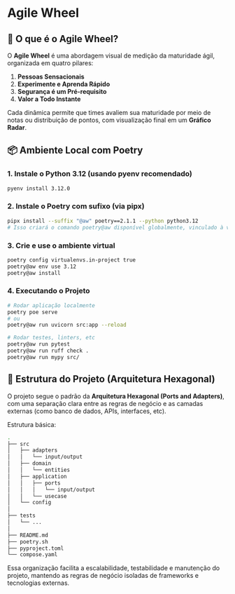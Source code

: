 # Agile Wheel

## 🧠 O que é o Agile Wheel?

O **Agile Wheel** é uma abordagem visual de medição da maturidade ágil, organizada em quatro pilares:

1. **Pessoas Sensacionais**
2. **Experimente e Aprenda Rápido**
3. **Segurança é um Pré-requisito**
4. **Valor a Todo Instante**

Cada dinâmica permite que times avaliem sua maturidade por meio de notas ou distribuição de pontos, com visualização final em um **Gráfico Radar**.





## 📦 Ambiente Local com Poetry

### 1. Instale o Python 3.12 (usando pyenv recomendado)

```bash
pyenv install 3.12.0
```


### 2. Instale o Poetry com sufixo (via pipx)

```bash
pipx install --suffix "@aw" poetry==2.1.1 --python python3.12
# Isso criará o comando poetry@aw disponível globalmente, vinculado à versão correta do Python e do Poetry.
```


### 3. Crie e use o ambiente virtual

```bash
poetry config virtualenvs.in-project true
poetry@aw env use 3.12
poetry@aw install
```


### 4. Executando o Projeto

```bash
# Rodar aplicação localmente
poetry poe serve
# ou
poetry@aw run uvicorn src:app --reload

# Rodar testes, linters, etc
poetry@aw run pytest
poetry@aw run ruff check .
poetry@aw run mypy src/
```



## 🧱 Estrutura do Projeto (Arquitetura Hexagonal)

O projeto segue o padrão da **Arquitetura Hexagonal (Ports and Adapters)**, com uma separação clara entre as regras de negócio e as camadas externas (como banco de dados, APIs, interfaces, etc).

Estrutura básica:

```sh
.
├── src
│   ├── adapters
│   │   └── input/output
│   ├── domain
│   │   └── entities
│   ├── application
│   │   ├── ports
│   │   │   └── input/output
│   │   └── usecase
│   └── config
│
├── tests
│   └── ...
│
├── README.md
├── poetry.sh
├── pyproject.toml
└── compose.yaml
```

Essa organização facilita a escalabilidade, testabilidade e manutenção do projeto, mantendo as regras de negócio isoladas de frameworks e tecnologias externas.
